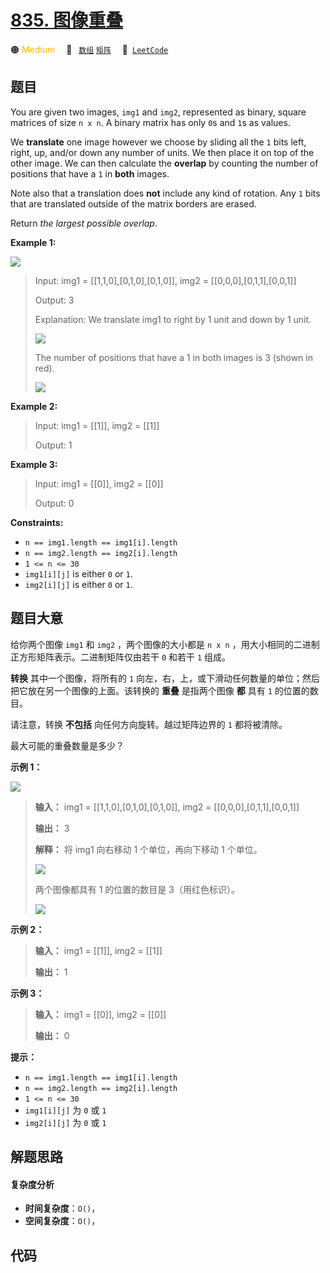 # [835. 图像重叠](https://leetcode.com/problems/image-overlap)

🟠 <font color=#ffb800>Medium</font>&emsp; 🔖&ensp; [`数组`](/leetcode/outline/tag/array.md) [`矩阵`](/leetcode/outline/tag/matrix.md)&emsp; 🔗&ensp;[`LeetCode`](https://leetcode.com/problems/image-overlap)

## 题目

You are given two images, `img1` and `img2`, represented as binary, square
matrices of size `n x n`. A binary matrix has only `0`s and `1`s as values.

We **translate** one image however we choose by sliding all the `1` bits left,
right, up, and/or down any number of units. We then place it on top of the
other image. We can then calculate the **overlap** by counting the number of
positions that have a `1` in **both** images.

Note also that a translation does **not** include any kind of rotation. Any
`1` bits that are translated outside of the matrix borders are erased.

Return _the largest possible overlap_.



**Example 1:**

![](https://assets.leetcode.com/uploads/2020/09/09/overlap1.jpg)

> Input: img1 = [[1,1,0],[0,1,0],[0,1,0]], img2 = [[0,0,0],[0,1,1],[0,0,1]]
> 
> Output: 3
> 
> Explanation: We translate img1 to right by 1 unit and down by 1 unit.
> 
> ![](https://assets.leetcode.com/uploads/2020/09/09/overlap_step1.jpg)
> 
> The number of positions that have a 1 in both images is 3 (shown in red).
> 
> ![](https://assets.leetcode.com/uploads/2020/09/09/overlap_step2.jpg)

**Example 2:**

> Input: img1 = [[1]], img2 = [[1]]
> 
> Output: 1

**Example 3:**

> Input: img1 = [[0]], img2 = [[0]]
> 
> Output: 0

**Constraints:**

  * `n == img1.length == img1[i].length`
  * `n == img2.length == img2[i].length`
  * `1 <= n <= 30`
  * `img1[i][j]` is either `0` or `1`.
  * `img2[i][j]` is either `0` or `1`.


## 题目大意

给你两个图像 `img1` 和 `img2` ，两个图像的大小都是 `n x n` ，用大小相同的二进制正方形矩阵表示。二进制矩阵仅由若干 `0` 和若干
`1` 组成。

**转换** 其中一个图像，将所有的 `1` 向左，右，上，或下滑动任何数量的单位；然后把它放在另一个图像的上面。该转换的 **重叠** 是指两个图像
**都** 具有 `1` 的位置的数目。

请注意，转换 **不包括** 向任何方向旋转。越过矩阵边界的 `1` 都将被清除。

最大可能的重叠数量是多少？



**示例 1：**

![](https://assets.leetcode.com/uploads/2020/09/09/overlap1.jpg)

> 
> 
> 
> 
> 
> **输入：** img1 = [[1,1,0],[0,1,0],[0,1,0]], img2 = [[0,0,0],[0,1,1],[0,0,1]]
> 
> **输出：** 3
> 
> **解释：** 将 img1 向右移动 1 个单位，再向下移动 1 个单位。
> 
> ![](https://assets.leetcode.com/uploads/2020/09/09/overlap_step1.jpg)
> 
> 两个图像都具有 1 的位置的数目是 3（用红色标识）。
> 
> ![](https://assets.leetcode.com/uploads/2020/09/09/overlap_step2.jpg)
> 
> 

**示例 2：**

> 
> 
> 
> 
> 
> **输入：** img1 = [[1]], img2 = [[1]]
> 
> **输出：** 1
> 
> 

**示例 3：**

> 
> 
> 
> 
> 
> **输入：** img1 = [[0]], img2 = [[0]]
> 
> **输出：** 0
> 
> 



**提示：**

  * `n == img1.length == img1[i].length`
  * `n == img2.length == img2[i].length`
  * `1 <= n <= 30`
  * `img1[i][j]` 为 `0` 或 `1`
  * `img2[i][j]` 为 `0` 或 `1`


## 解题思路

#### 复杂度分析

- **时间复杂度**：`O()`，
- **空间复杂度**：`O()`，

## 代码

```javascript

```